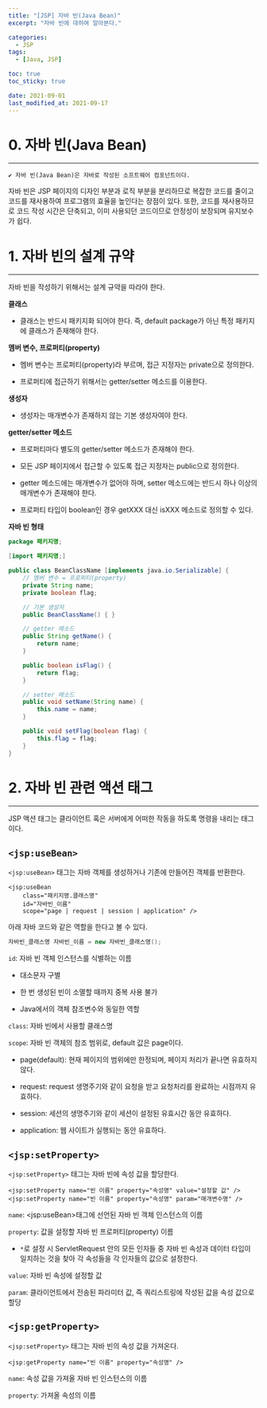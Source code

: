 ```yaml
---
title: "[JSP] 자바 빈(Java Bean)"
excerpt: "자바 빈에 대하여 알아본다."

categories:
  - JSP
tags:
  - [Java, JSP]

toc: true
toc_sticky: true

date: 2021-09-01
last_modified_at: 2021-09-17
---
```

# 0. 자바 빈(Java Bean)
---
```
✔ 자바 빈(Java Bean)은 자바로 작성된 소프트웨어 컴포넌트이다.
```
자바 빈은 JSP 페이지의 디자인 부분과 로직 부분을 분리하므로 복잡한 코드를 줄이고 코드를 재사용하여 프로그램의 효율을 높인다는 장점이 있다. 또한, 코드를 재사용하므로 코드 작성 시간은 단축되고, 이미 사용되던 코드이므로 안정성이 보장되며 유지보수가 쉽다.


# 1. 자바 빈의 설계 규약
---
자바 빈을 작성하기 위해서는 설계 규약을 따라야 한다.

**클래스**
- 클래스는 반드시 패키지화 되어야 한다. 즉, default package가 아닌 특정 패키지에 클래스가 존재해야 한다.

**멤버 변수, 프로퍼티(property)**
- 멤버 변수는 프로퍼티(property)라 부르며, 접근 지정자는 private으로 정의한다.

- 프로퍼티에 접근하기 위해서는 getter/setter 메소드를 이용한다.

**생성자**
- 생성자는 매개변수가 존재하지 않는 기본 생성자여야 한다.

**getter/setter 메소드**
- 프로퍼티마다 별도의 getter/setter 메소드가 존재해야 한다.

- 모든 JSP 페이지에서 접근할 수 있도록 접근 지정자는 public으로 정의한다.

- getter 메소드에는 매개변수가 없어야 하며, setter 메소드에는 반드시 하나 이상의 매개변수가 존재해야 한다.

- 프로퍼티 타입이 boolean인 경우 getXXX 대신 isXXX 메소드로 정의할 수 있다.

**자바 빈 형태**

```java
package 패키지명;

[import 패키지명;]

public class BeanClassName [implements java.io.Serializable] {
	// 멤버 변수 = 프로퍼티(property)
	private String name;
	private boolean flag;

	// 기본 생성자
	public BeanClassName() { }

	// getter 메소드
	public String getName() {
		return name;
	}

	public boolean isFlag() {
		return flag;
	}

	// setter 메소드
	public void setName(String name) {
		this.name = name;
	}

	public void setFlag(boolean flag) {
		this.flag = flag;
	}
}
```


# 2. 자바 빈 관련 액션 태그
---
JSP 액션 태그는 클라이언트 혹은 서버에게 어떠한 작동을 하도록 명령을 내리는 태그이다.

## `<jsp:useBean>`
`<jsp:useBean>` 태그는 자바 객체를 생성하거나 기존에 만들어진 객체를 반환한다.
```
<jsp:useBean
    class="패키지명.클래스명"
    id="자바빈_이름"
    scope="page | request | session | application" />
```
아래 자바 코드와 같은 역할을 한다고 볼 수 있다.
```JAVA
자바빈_클래스명 자바빈_이름 = new 자바빈_클래스명();
```

`id`: 자바 빈 객체 인스턴스를 식별하는 이름
- 대소문자 구별
  
- 한 번 생성된 빈이 소멸할 때까지 중복 사용 불가
  
- Java에서의 객체 참조변수와 동일한 역할

`class`: 자바 빈에서 사용할 클래스명

`scope`: 자바 빈 객체의 참조 범위로, default 값은 page이다.
- page(default): 현재 페이지의 범위에만 한정되며, 페이지 처리가 끝나면 유효하지 않다.
  
- request: request 생명주기와 같이 요청을 받고 요청처리를 완료하는 시점까지 유효하다.
  
- session: 세션의 생명주기와 같이 세션이 설정된 유효시간 동안 유효하다.
  
- application: 웹 사이트가 실행되는 동안 유효하다.

## `<jsp:setProperty>`

`<jsp:setProperty>` 태그는 자바 빈에 속성 값을 할당한다.
```
<jsp:setProperty name="빈 이름" property="속성명" value="설정할 값" />
<jsp:setProperty name="빈 이름" property="속성명" param="매개변수명" />
```
`name`: \<jsp:useBean>태그에 선언된 자바 빈 객체 인스턴스의 이름

`property`: 값을 설정할 자바 빈 프로퍼티(property) 이름

- `*`로 설정 시 ServletRequest 안의 모든 인자들 중 자바 빈 속성과 데이터 타입이 일치하는 것을 찾아 각 속성들을 각 인자들의 값으로 설정한다.

`value`: 자바 빈 속성에 설정할 값

`param`: 클라이언트에서 전송된 파라미터 값, 즉 쿼리스트링에 작성된 값을 속성 값으로 할당

## `<jsp:getProperty>`
`<jsp:setProperty>` 태그는 자바 빈의 속성 값을 가져온다.
```
<jsp:getProperty name="빈 이름" property="속성명" />
```
`name`: 속성 값을 가져올 자바 빈 인스턴스의 이름

`property`: 가져올 속성의 이름